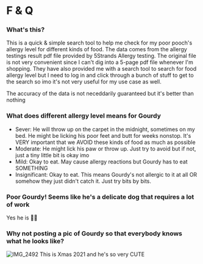 # F & Q

### What's this?
This is a quick & simple search tool to help me check for my poor pooch's allergy level for different kinds of food. The data comes from the allergy testings result pdf file provided by 5Strands Allergy testing. The original file is not very convenient since I can't dig into a 5-page pdf file whenever I'm shopping. They have also provided me with a search tool to search for food allergy level but I need to log in and click through a bunch of stuff to get to the search so imo it's not very useful for my use case as well.

The accuracy of the data is not neceddarily guaranteed but it's better than nothing

### What does different allergy level means for Gourdy
- Sever: He will throw up on the carpet in the midnight, sometimes on my bed. He might be licking his poor feet and butt for weeks nonstop. It's VERY important that we AVOID these kinds of food as much as possible
- Moderate: He might lick his paw or throw up. Just try to avoid but if not, just a tiny little bit is okay imo
- Mild: Okay to eat. May cause allergy reactions but Gourdy has to eat SOMETHING
- Insignificant: Okay to eat. This means Gourdy's not allergic to it at all OR somehow they just didn't catch it. Just try bits by bits. 

### Poor Gourdy! Seems like he's a delicate dog that requires a lot of work
Yes he is 🤷‍♀️

### Why not posting a pic of Gourdy so that everybody knows what he looks like?
![IMG_2492](https://user-images.githubusercontent.com/31535796/147612223-0ba6b79b-35cc-4c99-baf3-5d63f376ca2b.jpg)
This is Xmas 2021 and he's so very CUTE
